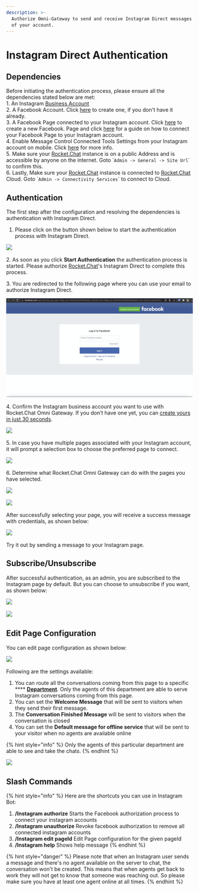 ```yaml
---
description: >-
  Authorize Omni-Gateway to send and receive Instagram Direct messages on behalf
  of your account.
---
```


# Instagram Direct Authentication

## Dependencies

Before initiating the authentication process, please ensure all the dependencies stated below are met:\
1\. An Instagram [Business Account](https://help.instagram.com/502981923235522?fbclid=IwAR0TNcoToWKAq8OTOH4VjUC75NSk8EyqFW2Xz5KWDX7SsYK-9rNYppMMnLs)\
2\. A Facebook Account. Click [here](https://www.facebook.com) to create one, if you don't have it already.\
3\. A Facebook Page connected to your Instagram account. Click [here](https://www.facebook.com/pages/creation/) to create a new Facebook. Page and click [here](https://help.instagram.com/399237934150902?fbclid=IwAR1m2-JgIIGQBqmJG1vaVSAuOdIdM-hd5k9U-j7BaQ-t5x0WizKVEfr-gbQ) for a guide on how to connect your Facebook Page to your Instagram account.\
4\. Enable Message Control Connected Tools Settings from your Instagram account on mobile. Click [here](https://developers.facebook.com/docs/messenger-platform/instagram/get-started#connected-tools-toggle) for more info.\
5\. Make sure your [Rocket.Chat](http://rocket.chat) instance is on a public Address and is accessible by anyone on the internet. Goto \``Admin -> General -> Site Url`\` to confirm this.\
6\. Lastly, Make sure your [Rocket.Chat](http://rocket.chat) instance is connected to [Rocket.Chat](http://rocket.chat) Cloud. Goto \``Admin -> Connectivity Services`\` to connect to Cloud.

## Authentication

The first step after the configuration and resolving the dependencies is authentication with Instagram Direct.

1. Please click on the button shown below to start the authentication process with Instagram Direct.

![](<../../../../../../.gitbook/assets/2022-01-20\_20-26-27 (1) (1) (1) (3).png>)

2\. As soon as you click **Start Authentication** the authentication process is started. Please authorize [Rocket.Chat](http://rocket.chat)'s Instagram Direct to complete this process.

3\. You are redirected to the following page where you can use your email to authorize Instagram Direct.

![](<../../../../../../.gitbook/assets/image (1061).png>)

4\. Confirm the Instagram business account you want to use with Rocket.Chat Omni Gateway. If you don’t have one yet, you can [create yours in just 30 seconds](https://www.facebook.com/pages/create/?ref\_type=registration\_form).

![](<../../../../../../.gitbook/assets/2021-12-31\_18-10-57 (1).png>)

5\. In case you have multiple pages associated with your Instagram account, it will prompt a selection box to choose the preferred page to connect.

![](<../../../../../../.gitbook/assets/2021-12-31\_18-11-21 (1) (1) (1) (1).png>)

6\. Determine what Rocket.Chat Omni Gateway can do with the pages you have selected.

![](<../../../../../../.gitbook/assets/2021-12-31\_18-11-40 (1).png>)

![](../../../../../../.gitbook/assets/2021-12-31\_18-11-52.png)

After successfully selecting your page, you will receive a success message with credentials, as shown below:

![](<../../../../../../.gitbook/assets/2021-12-31\_18-12-56 (2).png>)

Try it out by sending a message to your Instagram page.

## Subscribe/Unsubscribe

After successful authentication, as an admin, you are subscribed to the Instagram page by default. But you can choose to unsubscribe if you want, as shown below:

![](<../../../../../../.gitbook/assets/2021-12-31\_18-12-56 (5).png>)

![](<../../../../../../.gitbook/assets/2021-12-31\_19-18-27 (1) (1) (1) (1).png>)

## Edit Page Configuration

You can edit page configuration as shown below:

![](<../../../../../../.gitbook/assets/2021-12-31\_18-12-56 (1) (1) (1) (1).png>)

Following are the settings available:

1. You can route all the conversations coming from this page to a specific \*\*\*\* [**Department**](https://docs.rocket.chat/guides/omnichannel/departments). Only the agents of this department are able to serve Instagram conversations coming from this page.
2. You can set the **Welcome Message** that will be sent to visitors when they send their first message.
3. The **Conversation Finished Message** will be sent to visitors when the conversation is closed
4. You can set the **Default message for offline service** that will be sent to your visitor when no agents are available online

{% hint style="info" %}
Only the agents of this particular department are able to see and take the chats.
{% endhint %}

![](../../../../../../.gitbook/assets/2022-01-28\_00-00-27.png)

## Slash Commands

{% hint style="info" %}
Here are the shortcuts you can use in Instagram Bot:

1. **/Instagram authorize** Starts the Facebook authorization process to connect your instagram accounts
2. **/Instagram unauthorize** Revoke facebook authorization to remove all connected instagram accounts
3. **/Instagram edit pageId** Edit Page configuration for the given pageId
4. **/Instagram help** Shows help message
{% endhint %}

{% hint style="danger" %}
Please note that when an Instagram user sends a message and there's no agent available on the server to chat, the conversation won't be created. This means that when agents get back to work they will not get to know that someone was reaching out. So please make sure you have at least one agent online at all times.
{% endhint %}
